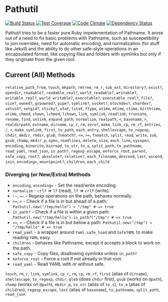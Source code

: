 # Pathutil

[![Build Status](https://travis-ci.org/envygeeks/pathutil.svg?branch=master)][travis]
[![Test Coverage](https://codeclimate.com/github/envygeeks/pathutil/badges/coverage.svg)][coverage]
[![Code Climate](https://codeclimate.com/github/envygeeks/pathutil/badges/gpa.svg)][codeclimate]
[![Dependency Status](https://gemnasium.com/envygeeks/pathutil.svg)][gemnasium]

[gemnasium]: https://gemnasium.com/envygeeks/pathutil
[codeclimate]: https://codeclimate.com/github/envygeeks/pathutil
[coverage]: https://codeclimate.com/github/envygeeks/pathutil/coverage
[travis]: https://travis-ci.org/envygeeks/pathutil

Pathutil tries to be a faster pure Ruby impelementation of Pathname.  It
arose out of a need to fix basic problems with Pathname, such as suscepetibility
to join overrides, need for automatic encoding, and normalization (for stuff
like Jekyll) and the ability to do other safe-style operations in an
encapsulated format, like copying files and folders with symlinks
but only if they originate from the given root.

## Current (All) Methods

`relative_path_from`, `touch`, `mkpath`, `rmtree`, `rm_r`, `sub_ext`, `directory?`, `exist?`, `opendir`, `readable?`, `readable_real?`, `world_readable?`, `writable?`, `writable_real?`, `world_writable?`, `executable?`, `executable_real?`, `file?`, `size?`, `owned?`, `grpowned?`, `pipe?`, `symlink?`, `socket?`, `blockdev?`, `chardev?`, `setuid?`, `setgid?`, `sticky?`, `stat`, `lstat`, `ftype`, `atime`, `mtime`, `ctime`, `birthtime`, `utime`, `chmod`, `chown`, `lchmod`, `lchown`, `link`, `symlink`, `readlink`, `truncate`, `rename`, `find`, `unlink`, `expand_path`, `normalize`, `realpath`, `<`, `basename`, `>`, `realdirpath`, `extname`, `dirname`, `cp_r`, `rm`, `zero?`, `make_link`, `cp`, `rm_rf`, `entries`, `/`, `+`, `make_symlink`, `first`, `to_path`, `each_entry`, `shellescape`, `to_regexp`, `chdir`, `mkdir`, `rmdir`, `glob`, `fnmatch?`, `<=`, `>=`, `fnmatch`, `split`, `read`, `write`, `sub`, `gsub`, `chomp`, `mkdir_p`, `open`, `readlines`, `delete`, `size`, `each_line`, `sysopen`, `encoding`, `binwrite`, `binread`, `to_str`, `to_a`, `split_path`, `to_pathname`, `read_yaml`, `read_json`, `in_path?`, `regexp_escape`, `enforce_root`, `parent`, `safe_copy`, `root?`, `absolute?`, `relative?`, `each_filename`, `descend`, `last`, `ascend`, `join`, `encoding=`, `mountpoint?`, `children`, `each_child`

### Diverging (or New/Extra) Methods

- `encoding`, `encoding=` - Set the read/write encoding.
- `normalize` - `crlf` => `lf` (read), `lf` => `crlf` (write).
- `!~`, `=~` - Regexp operations on the path, behaves normally.
- `>=`, `>` - Check if a file is in but ahead of a path: `Pathutil.new("/tmp/hello") > "/tmp" # => true`
- `in_path?` - Check if a file is within a given path: `Pathutil.new("/tmp/hello").in_path?("/tmp") # => true`
- `<=`, `<` - Check if a file is in but below a path: `Pathutil.new("/tmp") < "/tmp/hello" # => true`
- `read_yaml` - a wrapper around `Yaml.safe_load` and `SafeYAML` to make reading `YAML` easy.
- `children` - behaves like Pathname, except it accepts a block to work on the path.
- `safe_copy` - Copy files, disallowing symlinks unless `in_path?`
- `enforce_root` - Force a root if not already in that root.
- `read_yaml` - Read YAML with or without safe.

`touch`, `rm_r`, `link`, `symlink`, `cp_r`, `rm`, `cp`, `rm_rf`, `first` (alias of `dirname`), `shellescape`, `to_regexp`, `chdir`, `glob` (does `chdir` first), `gsub` (works on `@path`), `chomp` (works on `@path`), `mkdir_p`, `to_str` (alias of `to_s`), `to_a` (alias of `children`), `regexp_escape`, `last` (alias of `basename`), `to_pathname`, `split_path`, `read_json`
